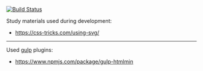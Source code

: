 [![Build Status](https://travis-ci.org/biobob/family.svg?branch=master)](https://travis-ci.org/biobob/family)

Study materials used during development:  
* https://css-tricks.com/using-svg/

---

Used [gulp](https://gulpjs.com/) plugins:  
* https://www.npmjs.com/package/gulp-htmlmin
